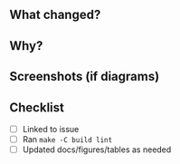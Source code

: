 ## What changed?

## Why?

## Screenshots (if diagrams)

## Checklist
- [ ] Linked to issue
- [ ] Ran `make -C build lint`
- [ ] Updated docs/figures/tables as needed
